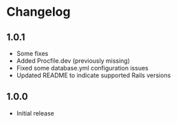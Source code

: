 # Changelog

## 1.0.1
- Some fixes
- Added Procfile.dev (previously missing)
- Fixed some database.yml configuration issues
- Updated README to indicate supported Rails versions

## 1.0.0
- Initial release
